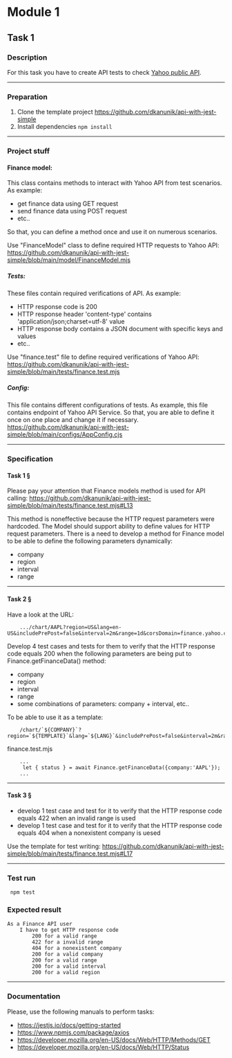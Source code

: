 # Module 1

## Task 1

### Description
For this task you have to create API tests to check 
[Yahoo public API](https://query1.finance.yahoo.com/v8/finance/chart/AAPL?region=EQWEQWE&lang=en-US&includePrePost=false&interval=2m&range=1d&corsDomain=finance.yahoo.com&.tsrc=finance).

---

### Preparation
1. Clone the template project https://github.com/dkanunik/api-with-jest-simple
1. Install dependencies ```npm install```

---

### Project stuff
#### Finance model:
This class contains methods to interact with Yahoo API from test scenarios. 
As example:
- get finance data using GET request 
- send finance data using POST request
- etc..

So that, you can define a method once and use it on numerous scenarios. 

Use "FinanceModel" class to define required HTTP requests to Yahoo API: 
https://github.com/dkanunik/api-with-jest-simple/blob/main/model/FinanceModel.mjs

##### Tests:
These files contain required verifications of API. As example:
- HTTP response code is 200
- HTTP response header 'content-type' contains 'application/json;charset=utf-8' value
- HTTP response body contains a JSON document with specific keys and values 
- etc..

Use "finance.test" file to define required verifications of Yahoo API:
 https://github.com/dkanunik/api-with-jest-simple/blob/main/tests/finance.test.mjs

##### Config:
This file contains different configurations of tests. 
As example, this file contains endpoint of Yahoo API Service. 
So that, you are able to define it once on one place and change it if necessary.
https://github.com/dkanunik/api-with-jest-simple/blob/main/configs/AppConfig.cjs

---

### Specification

#### Task 1 <a name="task1">§</a> 

Please pay your attention that Finance models method is used for API calling:
https://github.com/dkanunik/api-with-jest-simple/blob/main/tests/finance.test.mjs#L13

This method is noneffective because the HTTP request parameters were hardcoded.
The Model should support ability to define values for HTTP request parameters.
There is a need to develop a method for Finance model to be able to define the following parameters dynamically:
- company
- region
- interval
- range

---

#### Task 2 <a name="task2">§</a>

Have a look at the URL:

``` 
    .../chart/AAPL?region=US&lang=en-US&includePrePost=false&interval=2m&range=1d&corsDomain=finance.yahoo.com&.tsrc=finance
```

Develop 4 test cases and tests for them to verify that the HTTP response code equals 200
when the following parameters are being put to Finance.getFinanceData() method:
- company
- region
- interval
- range
- some combinations of parameters: company + interval, etc..

To be able to use it as a template:
``` 
    /chart/`${COMPANY}`?region=`${TEMPLATE}`&lang=`${LANG}`&includePrePost=false&interval=2m&range=1d&corsDomain=finance.yahoo.com&.tsrc=finance
```

finance.test.mjs
```
    ...
     let { status } = await Finance.getFinanceData({company:'AAPL'});
    ...
```

---

#### Task 3 <a name="task3">§</a>

- develop 1 test case and test for it to verify that the HTTP response code equals 422 when an invalid
  range is used
- develop 1 test case and test for it to verify that the HTTP response code equals 404 when a nonexistent company
  is uesed

Use the template for test writing:
https://github.com/dkanunik/api-with-jest-simple/blob/main/tests/finance.test.mjs#L17

---

### Test run
``` npm test```

### Expected result
```
As a Finance API user
    I have to get HTTP response code
        200 for a valid range
        422 for a invalid range
        404 for a nonexistent company
        200 for a valid company
        200 for a valid range
        200 for a valid interval
        200 for a valid region
```

---

### Documentation
Please, use the following manuals to perform tasks:
- https://jestjs.io/docs/getting-started
- https://www.npmjs.com/package/axios
- https://developer.mozilla.org/en-US/docs/Web/HTTP/Methods/GET
- https://developer.mozilla.org/en-US/docs/Web/HTTP/Status
